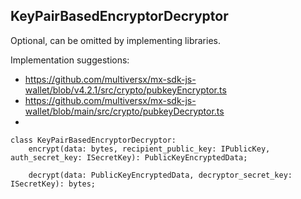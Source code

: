 ## KeyPairBasedEncryptorDecryptor

Optional, can be omitted by implementing libraries.

Implementation suggestions:
 - https://github.com/multiversx/mx-sdk-js-wallet/blob/v4.2.1/src/crypto/pubkeyEncryptor.ts
 - https://github.com/multiversx/mx-sdk-js-wallet/blob/main/src/crypto/pubkeyDecryptor.ts
 - 

```
class KeyPairBasedEncryptorDecryptor:
    encrypt(data: bytes, recipient_public_key: IPublicKey, auth_secret_key: ISecretKey): PublicKeyEncryptedData;

    decrypt(data: PublicKeyEncryptedData, decryptor_secret_key: ISecretKey): bytes;
```
